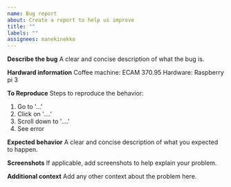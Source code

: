 ```yaml
---
name: Bug report
about: Create a report to help us improve
title: ""
labels: ""
assignees: manekinekko
---
```


**Describe the bug**
A clear and concise description of what the bug is.

**Hardward information**
Coffee machine: ECAM 370.95
Hardware: Raspberry pi 3

**To Reproduce**
Steps to reproduce the behavior:

1. Go to '...'
2. Click on '....'
3. Scroll down to '....'
4. See error

**Expected behavior**
A clear and concise description of what you expected to happen.

**Screenshots**
If applicable, add screenshots to help explain your problem.

**Additional context**
Add any other context about the problem here.
